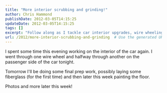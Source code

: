 ```yaml
---
title: "More interior scrubbing and grinding!"
author: Chris Hammond
publishDate: 2012-03-05T14:15:25
updateDate: 2012-03-05T14:15:25
tags: []
excerpt: "Follow along as I tackle car interior upgrades, wire wheeling, fiberglass work, and floor painting. Stay tuned for progress photos and updates! #CarRestoration #DIYAutoWork"
url: /2012/more-interior-scrubbing-and-grinding  # Use the generated URL with year
---
```

<p>I spent some time this evening working on the interior of the car again. I went through one wire wheel and halfway through another on the passenger side of the car tonight.</p> <p>Tomorrow I'll be doing some final prep work, possibly laying some fiberglass (for the first time) and then later this week painting the floor.</p> <p>Photos and more later this week!</p>


